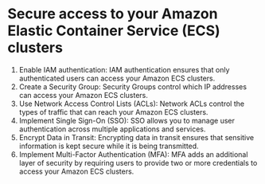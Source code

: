 # Secure access to your Amazon Elastic Container Service (ECS) clusters

1. Enable IAM authentication: IAM authentication ensures that only authenticated users can access your Amazon ECS clusters.
2. Create a Security Group: Security Groups control which IP addresses can access your Amazon ECS clusters.
3. Use Network Access Control Lists (ACLs): Network ACLs control the types of traffic that can reach your Amazon ECS clusters.
4. Implement Single Sign-On (SSO): SSO allows you to manage user authentication across multiple applications and services.
5. Encrypt Data in Transit: Encrypting data in transit ensures that sensitive information is kept secure while it is being transmitted.
6. Implement Multi-Factor Authentication (MFA): MFA adds an additional layer of security by requiring users to provide two or more credentials to access your Amazon ECS clusters.

